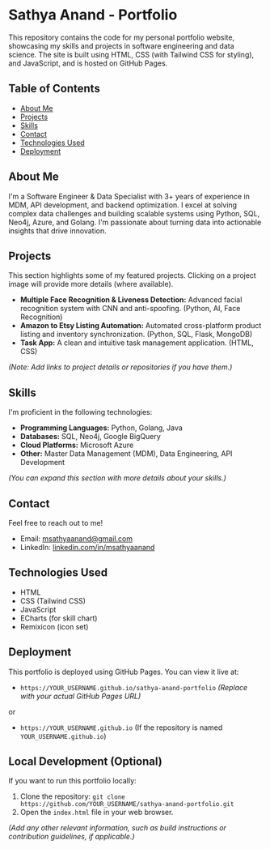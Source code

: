 
# Sathya Anand - Portfolio

This repository contains the code for my personal portfolio website, showcasing my skills and projects in software engineering and data science.  The site is built using HTML, CSS (with Tailwind CSS for styling), and JavaScript, and is hosted on GitHub Pages.

## Table of Contents

- [About Me](#about-me)
- [Projects](#projects)
- [Skills](#skills)
- [Contact](#contact)
- [Technologies Used](#technologies-used)
- [Deployment](#deployment)

## About Me

I'm a Software Engineer & Data Specialist with 3+ years of experience in MDM, API development, and backend optimization. I excel at solving complex data challenges and building scalable systems using Python, SQL, Neo4j, Azure, and Golang. I'm passionate about turning data into actionable insights that drive innovation.

## Projects

This section highlights some of my featured projects.  Clicking on a project image will provide more details (where available).

- **Multiple Face Recognition & Liveness Detection:** Advanced facial recognition system with CNN and anti-spoofing. (Python, AI, Face Recognition)
- **Amazon to Etsy Listing Automation:** Automated cross-platform product listing and inventory synchronization. (Python, SQL, Flask, MongoDB)
- **Task App:** A clean and intuitive task management application. (HTML, CSS)

*(Note:  Add links to project details or repositories if you have them.)*

## Skills

I'm proficient in the following technologies:

- **Programming Languages:** Python, Golang, Java
- **Databases:** SQL, Neo4j, Google BigQuery
- **Cloud Platforms:** Microsoft Azure
- **Other:** Master Data Management (MDM), Data Engineering, API Development

*(You can expand this section with more details about your skills.)*

## Contact

Feel free to reach out to me!

- Email: msathyaanand@gmail.com
- LinkedIn: [linkedin.com/in/msathyaanand](linkedin.com/in/msathyaanand) 

## Technologies Used

- HTML
- CSS (Tailwind CSS)
- JavaScript
- ECharts (for skill chart)
- Remixicon (icon set)

## Deployment

This portfolio is deployed using GitHub Pages.  You can view it live at:

- `https://YOUR_USERNAME.github.io/sathya-anand-portfolio`  *(Replace with your actual GitHub Pages URL)*

or

- `https://YOUR_USERNAME.github.io` (If the repository is named `YOUR_USERNAME.github.io`)

## Local Development (Optional)

If you want to run this portfolio locally:

1. Clone the repository: `git clone https://github.com/YOUR_USERNAME/sathya-anand-portfolio.git`
2. Open the `index.html` file in your web browser.

*(Add any other relevant information, such as build instructions or contribution guidelines, if applicable.)*
